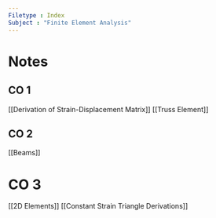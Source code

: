 ```yaml
---
Filetype : Index
Subject : "Finite Element Analysis"
---
```


# Notes
## CO 1
[[Derivation of Strain-Displacement Matrix]]
[[Truss Element]]
## CO 2
[[Beams]]

# CO 3
[[2D Elements]]
[[Constant Strain Triangle Derivations]]
